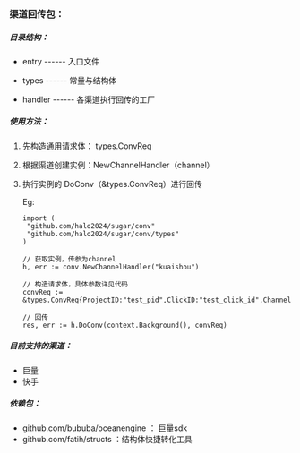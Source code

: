 ### 渠道回传包：

##### 目录结构：

- entry         ------   入口文件

- types        ------   常量与结构体

- handler     ------   各渠道执行回传的工厂

##### 使用方法：

1. 先构造通用请求体： types.ConvReq

2. 根据渠道创建实例：NewChannelHandler（channel）

3. 执行实例的 DoConv（&types.ConvReq）进行回传

   Eg:

   ```
   import (
   	"github.com/halo2024/sugar/conv"
   	"github.com/halo2024/sugar/conv/types"
   )
   
   // 获取实例，传参为channel
   h, err := conv.NewChannelHandler("kuaishou")
   
   // 构造请求体，具体参数详见代码
   convReq := &types.ConvReq{ProjectID:"test_pid",ClickID:"test_click_id",Channel:"kuaishou",}
   
   // 回传
   res, err := h.DoConv(context.Background(), convReq)
   ```



##### 目前支持的渠道：

- 巨量
- 快手

##### 依赖包：

- github.com/bububa/oceanengine  ： 巨量sdk
- github.com/fatih/structs ：结构体快捷转化工具
